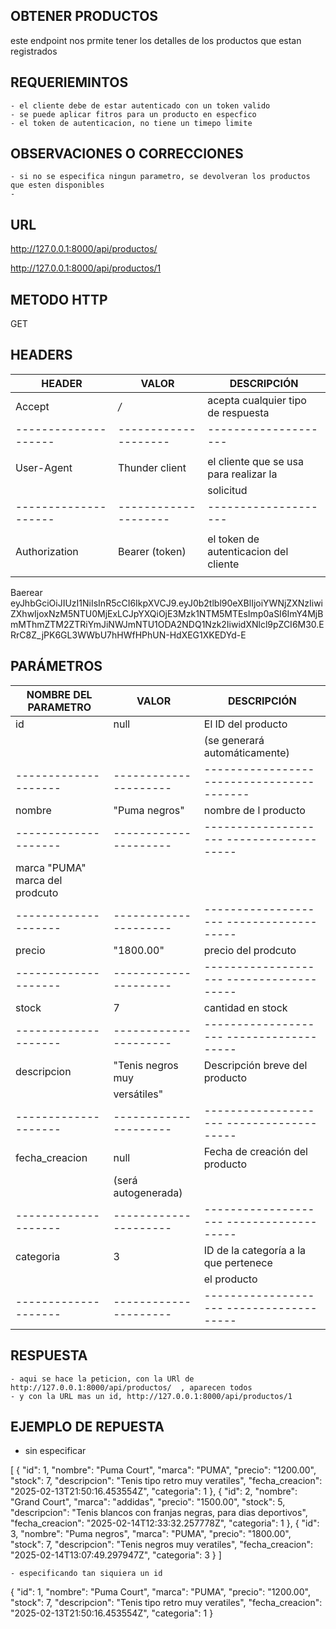
## OBTENER PRODUCTOS 

este endpoint nos prmite tener los detalles de los productos que estan registrados


## REQUERIEMINTOS

    - el cliente debe de estar autenticado con un token valido 
    - se puede aplicar fitros para un producto en especfico
    - el token de autenticacion, no tiene un timepo limite 


## OBSERVACIONES O CORRECCIONES

    - si no se especifica ningun parametro, se devolveran los productos que esten disponibles 
    - 

## URL

http://127.0.0.1:8000/api/productos/

http://127.0.0.1:8000/api/productos/1


## METODO HTTP

GET

## HEADERS 

| HEADER               | VALOR                 | DESCRIPCIÓN                            |
| -------------------- | --------------------- | -----------                            |
|   Accept             | */*                   | acepta cualquier tipo de respuesta     |    
| -------------------- | --------------------  | --------------------                   |
|                      |                       |                                        |
|   User-Agent         | Thunder client        | el cliente que se usa para realizar la |
|                      |                       |  solicitud                             |
| -------------------- | --------------------  | --------------------                   |
|                      |                       |                                        |
| Authorization        | Bearer    (token)     | el token de autenticacion del cliente  |
|                      |                       |  

Baerear eyJhbGciOiJIUzI1NiIsInR5cCI6IkpXVCJ9.eyJ0b2tlbl90eXBlIjoiYWNjZXNzIiwiZXhwIjoxNzM5NTU0MjExLCJpYXQiOjE3Mzk1NTM5MTEsImp0aSI6ImY4MjBmMThmZTM2ZTRiYmJiNWJmNTU1ODA2NDQ1Nzk2IiwidXNlcl9pZCI6M30.ERrC8Z_jPK6GL3WWbU7hHWfHPhUN-HdXEG1XKEDYd-E

## PARÁMETROS 

| NOMBRE DEL PARAMETRO | VALOR                 | DESCRIPCIÓN                              |
| -------------------- | --------------------- | -----------                              |
|   id                 | null                  | El ID del producto
|                      |                       |   (se generará automáticamente)          |
| -------------------- | --------------------- | -----------------------------------------|
|   nombre             |       "Puma negros"   |                     nombre de l producto |
| -------------------- | --------------------- | -------------------- ------------------- |
|      marca                       "PUMA"                      marca del prodcuto         |
| -------------------- | --------------------- | -------------------- ------------------- |
|         precio       |      "1800.00"        |   precio del prodcuto                    |
| -------------------- | --------------------- | -------------------- ------------------- |
|         stock        |      7                |   cantidad en stock                      |
| -------------------- | --------------------- | -------------------- ------------------- |
|        descripcion   |"Tenis negros muy      |  Descripción breve del producto         |
|                      |        versátiles"    | 
| -------------------- | --------------------- | -------------------- ------------------- |
|     fecha_creacion      |    null            | Fecha de creación del producto
|                                              |   (será autogenerada)                    |
| -------------------- | --------------------- | -------------------- ------------------- |
|    categoria         |         3             | ID de la categoría a la que pertenece 
|                      |                       |                el producto               |
| -------------------- | --------------------- | -------------------- ------------------- |



## RESPUESTA

    - aqui se hace la peticion, con la URl de http://127.0.0.1:8000/api/productos/  , aparecen todos 
    - y con la URL mas un id, http://127.0.0.1:8000/api/productos/1

## EJEMPLO DE REPUESTA

   - sin especificar 

[
  {
    "id": 1,
    "nombre": "Puma Court",
    "marca": "PUMA",
    "precio": "1200.00",
    "stock": 7,
    "descripcion": "Tenis tipo retro muy veratiles",
    "fecha_creacion": "2025-02-13T21:50:16.453554Z",
    "categoria": 1
  },
  {
    "id": 2,
    "nombre": "Grand Court",
    "marca": "addidas",
    "precio": "1500.00",
    "stock": 5,
    "descripcion": "Tenis blancos con franjas negras, para dias deportivos",
    "fecha_creacion": "2025-02-14T12:33:32.257778Z",
    "categoria": 1
  },
  {
    "id": 3,
    "nombre": "Puma negros",
    "marca": "PUMA",
    "precio": "1800.00",
    "stock": 7,
    "descripcion": "Tenis negros muy veratiles",
    "fecha_creacion": "2025-02-14T13:07:49.297947Z",
    "categoria": 3
  }
]


    - especificando tan siquiera un id 

{
  "id": 1,
  "nombre": "Puma Court",
  "marca": "PUMA",
  "precio": "1200.00",
  "stock": 7,
  "descripcion": "Tenis tipo retro muy veratiles",
  "fecha_creacion": "2025-02-13T21:50:16.453554Z",
  "categoria": 1
}

